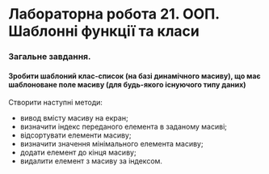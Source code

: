 # Лабораторна робота 21. ООП. Шаблонні функції та класи

### Загальне завдання.

#### Зробити шаблоний клас-список (на базі динамічного масиву), що має шаблоноване поле масиву (для будь-якого існуючого типу даних)
Створити наступні методи:
- вивод вмісту масиву на екран;
- визначити індекс переданого елемента в заданому масиві;
- відсортувати елементи масиву;
- визначити значення мінімального елемента масиву;
- додати елемент до кінця масиву;
- видалити елемент з масиву за індексом.